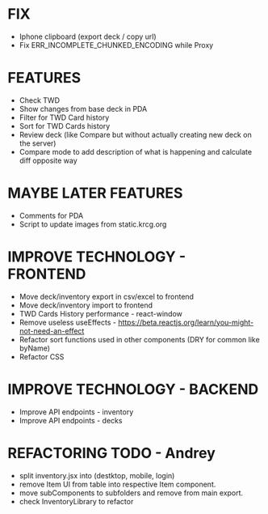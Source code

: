 # FIX
- Iphone clipboard (export deck / copy url)
- Fix ERR_INCOMPLETE_CHUNKED_ENCODING while Proxy

# FEATURES
- Check TWD
- Show changes from base deck in PDA
- Filter for TWD Card history
- Sort for TWD Cards history
- Review deck (like Compare but without actually creating new deck on the server)
- Compare mode to add description of what is happening and calculate diff opposite way

# MAYBE LATER FEATURES
- Comments for PDA
- Script to update images from static.krcg.org

# IMPROVE TECHNOLOGY - FRONTEND
- Move deck/inventory export in csv/excel to frontend
- Move deck/inventory import to frontend
- TWD Cards History performance - react-window
- Remove useless useEffects - https://beta.reactjs.org/learn/you-might-not-need-an-effect
- Refactor sort functions used in other components (DRY for common like byName)
- Refactor CSS

# IMPROVE TECHNOLOGY - BACKEND
- Improve API endpoints - inventory
- Improve API endpoints - decks

# REFACTORING TODO - Andrey
- split inventory.jsx into (destktop, mobile, login)
- remove Item UI from table into respective Item component.
- move subComponents to subfolders and remove from main export.
- check InventoryLibrary to refactor
